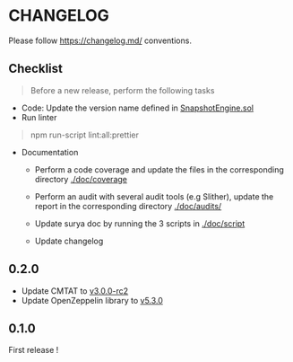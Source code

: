 # CHANGELOG

Please follow <https://changelog.md/> conventions.

## Checklist

> Before a new release, perform the following tasks

- Code: Update the version name defined in [SnapshotEngine.sol](contracts/SnapshotEngine.sol)
- Run linter

> npm run-script lint:all:prettier

- Documentation
  - Perform a code coverage and update the files in the corresponding directory [./doc/coverage](./doc/coverage)
  - Perform an audit with several audit tools (e.g Slither), update the report in the corresponding directory  [./doc/audits/](./doc/audits/)
  - Update surya doc by running the 3 scripts in [./doc/script](./doc/script)
  
  - Update changelog

## 0.2.0

- Update CMTAT to [v3.0.0-rc2](https://github.com/CMTA/CMTAT/releases/tag/v3.0.0-rc2)
- Update OpenZeppelin library to [v5.3.0](https://github.com/OpenZeppelin/openzeppelin-contracts/releases/tag/v5.3.0)

## 0.1.0

First release !
